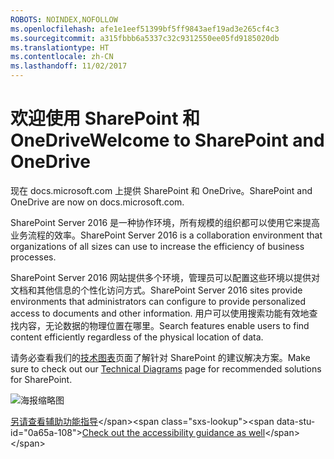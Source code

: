 ```yaml
---
ROBOTS: NOINDEX,NOFOLLOW
ms.openlocfilehash: afe1e1eef51399bf5ff9843aef19ad3e265cf4c3
ms.sourcegitcommit: a315fbbb6a5337c32c9312550ee05fd9185020db
ms.translationtype: HT
ms.contentlocale: zh-CN
ms.lasthandoff: 11/02/2017
---
```

# <a name="welcome-to-sharepoint-and-onedrive"></a><span data-ttu-id="0a65a-101">欢迎使用 SharePoint 和 OneDrive</span><span class="sxs-lookup"><span data-stu-id="0a65a-101">Welcome to SharePoint and OneDrive</span></span>

<span data-ttu-id="0a65a-102">现在 docs.microsoft.com 上提供 SharePoint 和 OneDrive。</span><span class="sxs-lookup"><span data-stu-id="0a65a-102">SharePoint and OneDrive are now on docs.microsoft.com.</span></span> 

<span data-ttu-id="0a65a-103">SharePoint Server 2016 是一种协作环境，所有规模的组织都可以使用它来提高业务流程的效率。</span><span class="sxs-lookup"><span data-stu-id="0a65a-103">SharePoint Server 2016 is a collaboration environment that organizations of all sizes can use to increase the efficiency of business processes.</span></span> 

<span data-ttu-id="0a65a-104">SharePoint Server 2016 网站提供多个环境，管理员可以配置这些环境以提供对文档和其他信息的个性化访问方式。</span><span class="sxs-lookup"><span data-stu-id="0a65a-104">SharePoint Server 2016 sites provide environments that administrators can configure to provide personalized access to documents and other information.</span></span> <span data-ttu-id="0a65a-105">用户可以使用搜索功能有效地查找内容，无论数据的物理位置在哪里。</span><span class="sxs-lookup"><span data-stu-id="0a65a-105">Search features enable users to find content efficiently regardless of the physical location of data.</span></span>

<span data-ttu-id="0a65a-106">请务必查看我们的[技术图表](https://technet.microsoft.com/en-us/library/cc263199(v=office.16).aspx)页面了解针对 SharePoint 的建议解决方案。</span><span class="sxs-lookup"><span data-stu-id="0a65a-106">Make sure to check out our [Technical Diagrams](https://technet.microsoft.com/en-us/library/cc263199(v=office.16).aspx) page for recommended solutions for SharePoint.</span></span>


![海报缩略图](media/testfile.png)

<span data-ttu-id="0a65a-108">[另请查看辅助功能指导](https://technet.microsoft.com/en-us/library/mt790686(v=office.16).aspx)</span><span class="sxs-lookup"><span data-stu-id="0a65a-108">[Check out the accessibility guidance as well](https://technet.microsoft.com/en-us/library/mt790686(v=office.16).aspx)</span></span>
